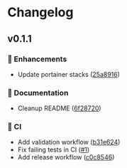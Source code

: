 # Changelog

## v0.1.1

### 🚀 Enhancements

- Update portainer stacks ([25a8916](https://github.com/aklinker1/portainer-stack-webhook/commit/25a8916))

### 📖 Documentation

- Cleanup README ([6f28720](https://github.com/aklinker1/portainer-stack-webhook/commit/6f28720))

### 🤖 CI

- Add validation workflow ([b31e624](https://github.com/aklinker1/portainer-stack-webhook/commit/b31e624))
- Fix failing tests in CI ([#1](https://github.com/aklinker1/portainer-stack-webhook/pull/1))
- Add release workflow ([c0c8546](https://github.com/aklinker1/portainer-stack-webhook/commit/c0c8546))
